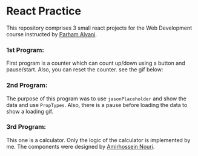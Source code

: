 # React Practice

This repository comprises 3 small react projects for the Web Development course instructed by [Parham Alvani](https://github.com/1995parham).

### 1st Program:
First program is a counter which can count up/down using a button and pause/start. Also, you can reset the counter. see the gif below:

### 2nd Program:
The purpose of this program was to use ‍‍`jasonPlaceholder` and show the data and use `PropTypes`. Also, there is a pause before loading the data to show a loading gif.

### 3rd Program:
This one is a calculator. Only the logic of the calculator is implemented by me. The components were designed by [Amirhossein Nouri](https://github.com/amirhosseinNouri).
